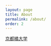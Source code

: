 ```yaml
---
layout: page
title: About
permalink: /about/
order: 2
---
```

[京都橘大学](https://www.tachibana-u.ac.jp/)

